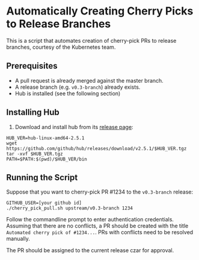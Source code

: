 # Automatically Creating Cherry Picks to Release Branches

This is a script that automates creation of cherry-pick PRs to release branches, courtesy of
the Kubernetes team.

## Prerequisites

* A pull request is already merged against the master branch.
* A release branch (e.g. `v0.3-branch`) already exists.
* Hub is installed (see the following section)

## Installing Hub

1. Download and install hub from its [release page](https://github.com/github/hub/releases):
```
HUB_VER=hub-linux-amd64-2.5.1
wget https://github.com/github/hub/releases/download/v2.5.1/$HUB_VER.tgz
tar -xvf $HUB_VER.tgz
PATH=$PATH:$(pwd)/$HUB_VER/bin
```

## Running the Script
Suppose that you want to cherry-pick PR #1234 to the `v0.3-branch` release:
```
GITHUB_USER=[your github id]
./cherry_pick_pull.sh upstream/v0.3-branch 1234
```
Follow the commandline prompt to enter authentication credentials. Assuming that there are no
conflicts, a PR should be created with the title `Automated cherry pick of #1234...`. PRs
with conflicts need to be resolved manually. 

The PR should be assigned to the current release czar for approval.
